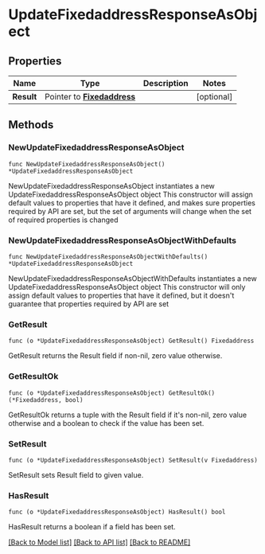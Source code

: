 # UpdateFixedaddressResponseAsObject

## Properties

Name | Type | Description | Notes
------------ | ------------- | ------------- | -------------
**Result** | Pointer to [**Fixedaddress**](Fixedaddress.md) |  | [optional] 

## Methods

### NewUpdateFixedaddressResponseAsObject

`func NewUpdateFixedaddressResponseAsObject() *UpdateFixedaddressResponseAsObject`

NewUpdateFixedaddressResponseAsObject instantiates a new UpdateFixedaddressResponseAsObject object
This constructor will assign default values to properties that have it defined,
and makes sure properties required by API are set, but the set of arguments
will change when the set of required properties is changed

### NewUpdateFixedaddressResponseAsObjectWithDefaults

`func NewUpdateFixedaddressResponseAsObjectWithDefaults() *UpdateFixedaddressResponseAsObject`

NewUpdateFixedaddressResponseAsObjectWithDefaults instantiates a new UpdateFixedaddressResponseAsObject object
This constructor will only assign default values to properties that have it defined,
but it doesn't guarantee that properties required by API are set

### GetResult

`func (o *UpdateFixedaddressResponseAsObject) GetResult() Fixedaddress`

GetResult returns the Result field if non-nil, zero value otherwise.

### GetResultOk

`func (o *UpdateFixedaddressResponseAsObject) GetResultOk() (*Fixedaddress, bool)`

GetResultOk returns a tuple with the Result field if it's non-nil, zero value otherwise
and a boolean to check if the value has been set.

### SetResult

`func (o *UpdateFixedaddressResponseAsObject) SetResult(v Fixedaddress)`

SetResult sets Result field to given value.

### HasResult

`func (o *UpdateFixedaddressResponseAsObject) HasResult() bool`

HasResult returns a boolean if a field has been set.


[[Back to Model list]](../README.md#documentation-for-models) [[Back to API list]](../README.md#documentation-for-api-endpoints) [[Back to README]](../README.md)


